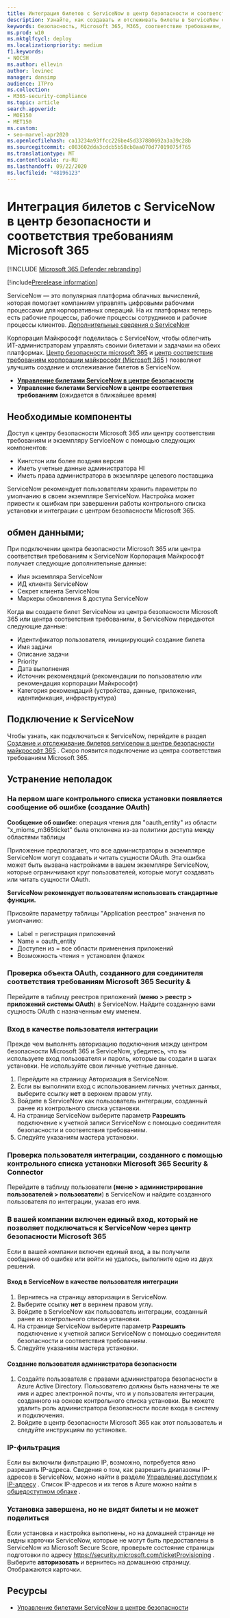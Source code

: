 ```yaml
---
title: Интеграция билетов с ServiceNow в центр безопасности и соответствия требованиям Microsoft 365
description: Узнайте, как создавать и отслеживать билеты в ServiceNow с помощью центра обеспечения безопасности Microsoft 365 и центра соответствия требованиям.
keywords: безопасность, Microsoft 365, M365, соответствие требованиям, центр обеспечения безопасности, ServiceNow, билеты, задачи, SNOW, подключение
ms.prod: w10
ms.mktglfcycl: deploy
ms.localizationpriority: medium
f1.keywords:
- NOCSH
ms.author: ellevin
author: levinec
manager: dansimp
audience: ITPro
ms.collection:
- M365-security-compliance
ms.topic: article
search.appverid:
- MOE150
- MET150
ms.custom:
- seo-marvel-apr2020
ms.openlocfilehash: ca13234a93ffcc226be45d337880692a3a39c28b
ms.sourcegitcommit: c083602dda3cdcb5b58cb8aa070d77019075f765
ms.translationtype: MT
ms.contentlocale: ru-RU
ms.lasthandoff: 09/22/2020
ms.locfileid: "48196123"
---
```

# <a name="integrate-servicenow-tickets-into-the-microsoft-365-security-center-and-compliance-center"></a>Интеграция билетов с ServiceNow в центр безопасности и соответствия требованиям Microsoft 365

[!INCLUDE [Microsoft 365 Defender rebranding](../includes/microsoft-defender.md)]


[!include[Prerelease information](../includes/prerelease.md)]

ServiceNow — это популярная платформа облачных вычислений, которая помогает компаниям управлять цифровыми рабочими процессами для корпоративных операций. На их платформах теперь есть рабочие процессы, рабочие процессы сотрудников и рабочие процессы клиентов. [Дополнительные сведения о ServiceNow](https://www.servicenow.com/)

Корпорация Майкрософт поделилась с ServiceNow, чтобы облегчить ИТ-администраторам управлять своими билетами и задачами на обеих платформах. [Центр безопасности microsoft 365](overview-security-center.md) и [центр соответствия требованиям корпорации майкрософт (Microsoft 365](https://docs.microsoft.com/microsoft-365/compliance/microsoft-365-compliance-center) ) позволяют улучшить создание и отслеживание билетов в ServiceNow.

- [**Управление билетами ServiceNow в центре безопасности**](tickets-security-center.md)
- **Управление билетами ServiceNow в центре соответствия требованиям** (ожидается в ближайшее время)

## <a name="prerequisites"></a>Необходимые компоненты

Доступ к центру безопасности Microsoft 365 или центру соответствия требованиям и экземпляру ServiceNow с помощью следующих компонентов:  

* Кингстон или более поздняя версия
* Иметь учетные данные администратора HI
* Иметь права администратора в экземпляре целевого поставщика

ServiceNow рекомендует пользователям хранить параметры по умолчанию в своем экземпляре ServiceNow. Настройка может привести к ошибкам при завершении работы контрольного списка установки и интеграции с центром безопасности Microsoft 365.

## <a name="data-exchange"></a>обмен данными;

При подключении центра безопасности Microsoft 365 или центра соответствия требованиям к ServiceNow Корпорация Майкрософт получает следующие дополнительные данные:

* Имя экземпляра ServiceNow
* ИД клиента ServiceNow
* Секрет клиента ServiceNow
* Маркеры обновления & доступа ServiceNow

Когда вы создаете билет ServiceNow из центра безопасности Microsoft 365 или центра соответствия требованиям, в ServiceNow передаются следующие данные:

* Идентификатор пользователя, инициирующий создание билета
* Имя задачи
* Описание задачи
* Priority
* Дата выполнения
* Источник рекомендаций (рекомендации по пользователю или рекомендация корпорации Майкрософт)
* Категория рекомендаций (устройства, данные, приложения, идентификация, инфраструктура)

## <a name="connect-to-servicenow"></a>Подключение к ServiceNow

Чтобы узнать, как подключаться к ServiceNow, перейдите в раздел [Создание и отслеживание билетов servicenow в центре безопасности майкрософт 365](tickets-security-center.md) . Скоро появится подключение из центра соответствия требованиям Microsoft 365.

## <a name="troubleshooting"></a>Устранение неполадок

### <a name="you-receive-an-error-in-the-first-step-of-the-installation-checklist-oauth-creation"></a>На первом шаге контрольного списка установки появляется сообщение об ошибке (создание OAuth)

**Сообщение об ошибке**: операция чтения для "oauth_entity" из области "x_mioms_m365ticket" была отклонена из-за политики доступа между областями таблицы

Приложение предполагает, что все администраторы в экземпляре ServiceNow могут создавать и читать сущности OAuth. Эта ошибка может быть вызвана настройками в вашем экземпляре ServiceNow, которые ограничивают круг пользователей, которые могут создавать или читать сущности OAuth.

**ServiceNow рекомендует пользователям использовать стандартные функции.**

Присвойте параметру таблицы "Application реестров" значения по умолчанию:

* Label = регистрация приложений
* Name = oauth_entity
* Доступен из = все области применения приложений
* Возможность чтения = установлен флажок

### <a name="how-to-validate-the-oauth-entity-created-for-microsoft-365-security--compliance-connector"></a>Проверка объекта OAuth, созданного для соединителя соответствия требованиям Microsoft 365 Security &

Перейдите в таблицу реестров приложений (**меню > реестр > приложений системы OAuth**) в ServiceNow. Найдите созданную вами сущность OAuth с назначенным ему именем.

### <a name="signing-in-as-the-integration-user"></a>Вход в качестве пользователя интеграции

Прежде чем выполнять авторизацию подключения между центром безопасности Microsoft 365 и ServiceNow, убедитесь, что вы используете вход пользователя и пароль, которые вы создали в шагах установки. Не используйте свои личные учетные данные.

1. Перейдите на страницу Авторизация в ServiceNow.
2. Если вы выполнили вход с использованием личных учетных данных, выберите ссылку **нет** в верхнем правом углу.
3. Войдите в ServiceNow как пользователь интеграции, созданный ранее из контрольного списка установки.  
4. На странице ServiceNow выберите параметр **Разрешить** подключение к учетной записи ServiceNow с помощью соединителя безопасности и соответствия требованиям.
5. Следуйте указаниям мастера установки.

### <a name="how-to-validate-the-integration-user-created-with-the-installation-checklist-for-microsoft-365-security--compliance-connector"></a>Проверка пользователя интеграции, созданного с помощью контрольного списка установки Microsoft 365 Security & Connector

Перейдите в таблицу пользователи **(меню > администрирование пользователей > пользователи**) в ServiceNow и найдите созданного пользователя по интеграции, указав его имя.

### <a name="your-company-has-single-sign-on-enabled-which-prevents-you-from-connecting-to-servicenow-through-the-microsoft-365-security-center"></a>В вашей компании включен единый вход, который не позволяет подключаться к ServiceNow через центр безопасности Microsoft 365

Если в вашей компании включен единый вход, а вы получили сообщение об ошибке или войти не удалось, выполните одно из двух решений.

#### <a name="sign-in-to-servicenow-as-the-integration-user"></a>Вход в ServiceNow в качестве пользователя интеграции

1. Вернитесь на страницу авторизации в ServiceNow.
2. Выберите ссылку **нет** в верхнем правом углу.
3. Войдите в ServiceNow как пользователь интеграции, созданный ранее из контрольного списка установки.  
4. На странице ServiceNow выберите параметр **Разрешить** подключение к учетной записи ServiceNow с помощью соединителя безопасности и соответствия требованиям.
5. Следуйте указаниям мастера установки.

#### <a name="create-a-security-admin-user"></a>Создание пользователя администратора безопасности

1. Создайте пользователя с правами администратора безопасности в Azure Active Directory. Пользователю должны быть назначены те же имя и адрес электронной почты, что и у пользователя интеграции, созданного на основе контрольного списка установки. Вы можете удалить роль администратора безопасности после входа в систему и подключения.
2. Войдите в центр безопасности Microsoft 365 как этот пользователь и следуйте инструкциям по установке.

### <a name="ip-filtering"></a>IP-фильтрация

Если вы включили фильтрацию IP, возможно, потребуется явно разрешить IP-адреса. Сведения о том, как разрешить диапазоны IP-адресов в ServiceNow, можно найти в разделе [Управление доступом к IP-адресу](https://docs.servicenow.com/bundle/orlando-platform-administration/page/administer/login/task/t_AccessControl.html) . Список IP-адресов и их тегов в Azure можно найти в [общедоступном облаке](https://www.microsoft.com/en-us/download/details.aspx?id=56519) .

### <a name="installation-is-complete-but-dont-see-tickets-and-cant-share"></a>Установка завершена, но не видят билеты и не может поделиться

Если установка и настройка выполнены, но на домашней странице не видны карточки ServiceNow, которые не могут быть предоставлены в ServiceNow из Microsoft Secure Score, проверьте состояние страницы подготовки по адресу https://security.microsoft.com/ticketProvisioning . Выберите **авторизовать** и вернитесь на домашнюю страницу. Отображаются карточки.

## <a name="resources"></a>Ресурсы

- [Управление билетами ServiceNow в центре безопасности](tickets-security-center.md)
